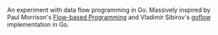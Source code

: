 An experiment with data flow programming in Go.
Massively inspired by Paul Morrison's [Flow-based Programming][FBP] and
Vladimir Sibirov's [goflow][GF] implementation in Go.

[FBP]: https://en.wikipedia.org/wiki/Flow-based_programming
[GF]: https://github.com/trustmaster/goflow
